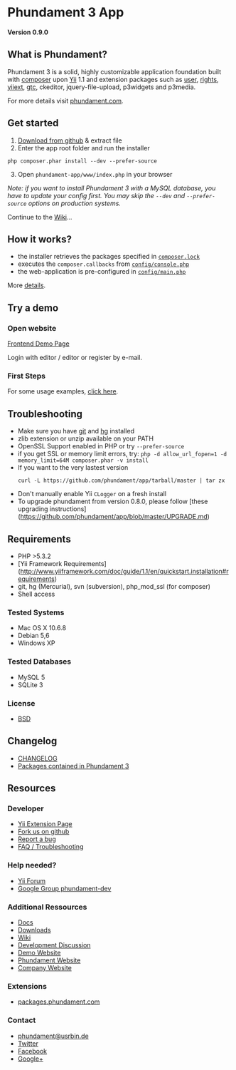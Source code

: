 Phundament 3 App
================

**Version 0.9.0**


What is Phundament?
-------------------

Phundament 3 is a solid, highly customizable application foundation built with [composer](http://getcomposer.org) 
upon [Yii](http://yiiframework.com) 1.1 and extension packages such as [user](http://www.yiiframework.com/extension/yii-user/), [rights](http://www.yiiframework.com/extension/rights/), [yiiext](http://code.google.com/p/yiiext/), [gtc](https://github.com/schmunk42/gii-template-collection), ckeditor, jquery-file-upload, p3widgets and p3media.

For more details visit [phundament.com](http://phundament.com).


Get started
-----------

1. [Download from github](https://github.com/phundament/app/tags) & extract file
2. Enter the app root folder and run the installer
```
php composer.phar install --dev --prefer-source
```
3. Open `phundament-app/www/index.php` in your browser

*Note: if you want to install Phundament 3 with a MySQL database, you have to update your config first.*
*You may skip the `--dev` and `--prefer-source` options on production systems.*

Continue to the [Wiki](https://github.com/phundament/app/wiki/_pages)...

How it works?
-------------
 * the installer retrieves the packages specified in [`composer.lock`](https://github.com/phundament/app/blob/master/composer.lock)
 * executes the `composer.callbacks` from [`config/console.php`](https://github.com/phundament/app/blob/master/config/console.php)
 * the web-application is pre-configured in [`config/main.php`](https://github.com/phundament/app/blob/master/config/main.php)

More [details](https://github.com/phundament/app/blob/master/docs/creating-yii-applications-with-composer.en.md).


Try a demo
----------

### Open website

[Frontend Demo Page](http://demo.phundament.com/3.0-dev)

Login with editor / editor or register by e-mail.

### First Steps

For some usage examples, [click here](https://github.com/phundament/app/wiki/Content-Management).


Troubleshooting
---------------

 * Make sure you have [git](http://git-scm.com/) and [hg](http://mercurial.selenic.com/) installed
 * zlib extension or unzip available on your PATH
 * OpenSSL Support enabled in PHP or try ```--prefer-source```
 * if you get SSL or memory limit errors, try: ```php -d allow_url_fopen=1 -d memory_limit=64M composer.phar -v install```
 * If you want to the very lastest version
   ```
   curl -L https://github.com/phundament/app/tarball/master | tar zx
   ```
 * Don't manually enable Yii `CLogger` on a fresh install
 * To upgrade phundament from version 0.8.0, please follow [these upgrading instructions] (https://github.com/phundament/app/blob/master/UPGRADE.md) 


Requirements
------------

 *  PHP >5.3.2
 *  [Yii Framework Requirements] (http://www.yiiframework.com/doc/guide/1.1/en/quickstart.installation#requirements)
 *  git, hg (Mercurial), svn (subversion), php_mod_ssl (for composer)
 *  Shell access

### Tested Systems
 *  Mac OS X 10.6.8
 *  Debian 5,6
 *  Windows XP

### Tested Databases
 *  MySQL 5
 *  SQLite 3

### License
 *  [BSD](https://github.com/phundament/app/blob/0.9.0/LICENSE)



Changelog
---------

 * [CHANGELOG](https://github.com/phundament/app/blob/0.9.0/CHANGELOG.md)
 * [Packages contained in Phundament 3](https://github.com/phundament/app/blob/0.9.0/composer.lock)


Resources
---------

### Developer
 *  [Yii Extension Page](http://www.yiiframework.com/extension/phundament/)
 *  [Fork us on github](https://github.com/phundament/app)
 *  [Report a bug](https://github.com/phundament/app/issues)
 *  [FAQ / Troubleshooting](https://github.com/schmunk42/phundament/wiki/FAQ)


### Help needed?
 *  [Yii Forum](http://www.yiiframework.com/forum/index.php?/topic/24696-extension-phundament/)
 *  [Google Group phundament-dev](http://groups.google.com/group/phundament-dev/)


### Additional Ressources
 *  [Docs](https://github.com/phundament/app/tree/master/docs)
 *  [Downloads](https://github.com/phundament/app/tags)
 *  [Wiki](https://github.com/schmunk42/phundament/wiki/)
 *  [Development Discussion](http://www.yiiframework.com/forum/index.php?/topic/17591-planning-yii-cms-a-different-approach/)
 *  [Demo Website](http://demo.phundament.com/3.0-dev/)
 *  [Phundament Website](http://phundament.com)
 *  [Company Website](http://herzogkommunikation.de)

### Extensions
 *  [packages.phundament.com](http://packages.phundament.com)

### Contact
 *  phundament@usrbin.de
 *  [Twitter](http://twitter.com/#!/phundament)
 *  [Facebook](http://www.facebook.com/phundament)
 *  [Google+](https://plus.google.com/114873431066202526630)
